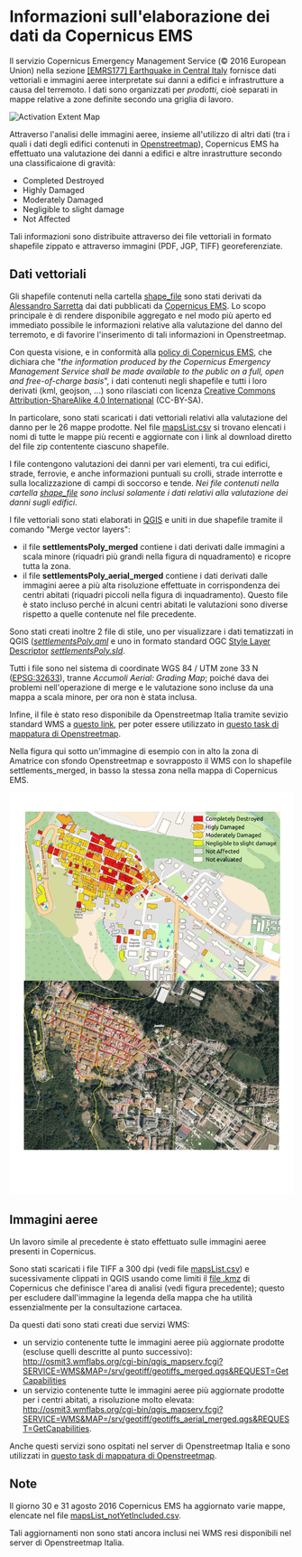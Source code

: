 # Informazioni sull'elaborazione dei dati da Copernicus EMS

Il servizio Copernicus Emergency Management Service (© 2016 European Union) nella sezione [[EMRS177] Earthquake in Central Italy](http://emergency.copernicus.eu/EMSR177) fornisce dati vettoriali e immagini aeree interpretate sui danni a edifici e infrastrutture a causa del terremoto. I dati sono organizzati per _prodotti_, cioè separati in mappe relative a zone definite secondo una griglia di lavoro.

![Activation Extent Map](http://cdn-j.copernicus-ems.eu/mapping/sites/default/files/thumbnails/EMSR177-AEM-1472324659-r05-v1.jpg)

Attraverso l'analisi delle immagini aeree, insieme all'utilizzo di altri dati (tra i quali i dati degli edifici contenuti in [Openstreetmap](http://openstreetmap.org/)), Copernicus EMS ha effettuato una valutazione dei danni a edifici e altre inrastrutture secondo una classificaione di gravità:

* Completed Destroyed
* Highly Damaged
* Moderately Damaged
* Negligible to slight damage
* Not Affected

Tali informazioni sono distribuite attraverso dei file vettoriali in formato shapefile zippato e attraverso immagini (PDF, JGP, TIFF) georeferenziate.

## Dati vettoriali

Gli shapefile contenuti nella cartella [shape_file](./shape_file) sono stati derivati da [Alessandro Sarretta](https://twitter.com/alesarrett) dai dati pubblicati da [Copernicus EMS](http://emergency.copernicus.eu/mapping/list-of-components/EMSR177). Lo scopo principale è di rendere disponibile aggregato e nel modo più aperto ed immediato possibile le informazioni relative alla valutazione del danno del terremoto, e di favorire l'inserimento di tali informazioni in Openstreetmap.

Con questa visione, e in conformità alla [policy di Copernicus EMS](http://emergency.copernicus.eu/mapping/ems/cite-copernicus-ems-mapping-portal), che dichiara che "_the information produced by the Copernicus Emergency Management Service shall be made available to the public on a full, open and free-of-charge basis_", i dati contenuti negli shapefile e tutti i loro derivati (kml, geojson, ...) sono rilasciati con licenza [Creative Commons Attribution-ShareAlike 4.0 International](http://creativecommons.org/licenses/by-sa/4.0/) (CC-BY-SA).

In particolare, sono stati scaricati i dati vettoriali relativi alla valutazione del danno per le 26 mappe prodotte. Nel file [mapsList.csv](./mapsList.csv) si trovano elencati i nomi di tutte le mappe più recenti e aggiornate con i link al download diretto del file zip contentente ciascuno shapefile.

I file contengono valutazioni dei danni per vari elementi, tra cui edifici, strade, ferrovie, e anche informazioni puntuali su crolli, strade interrotte e sulla localizzazione di campi di soccorso e tende. *Nei file contenuti nella cartella [shape_file](./shape_file) sono inclusi solamente i dati relativi alla valutazione dei danni sugli edifici*.

I file vettoriali sono stati elaborati in [QGIS](http://qgis.org) e uniti in due shapefile tramite il comando "Merge vector layers":

* il file **settlementsPoly_merged** contiene i dati derivati dalle immagini a scala minore (riquadri più grandi nella figura di nquadramento) e ricopre tutta la zona.
* il file **settlementsPoly_aerial_merged** contiene i dati derivati dalle immagini aeree a più alta risoluzione effettuate in corrispondenza dei centri abitati (riquadri piccoli nella figura di inquadramento). Questo file è stato incluso perché in alcuni centri abitati le valutazioni sono diverse rispetto a quelle contenute nel file precedente.

Sono stati creati inoltre 2 file di stile, uno per visualizzare i dati tematizzati in QGIS ([_settlementsPoly.qml_](./shape_file/settlementsPoly.qml) e uno in formato standard OGC [Style Layer Descriptor](http://www.opengeospatial.org/standards/sld) [_settlementsPoly.sld_](./shape_file/settlementsPoly.sld).

Tutti i file sono nel sistema di coordinate WGS 84 / UTM zone 33 N ([EPSG:32633](http://spatialreference.org/ref/epsg/32633/)), tranne _Accumoli Aerial: Grading Map_; poiché dava dei problemi nell'operazione di merge e le valutazione sono incluse da una mappa a scala minore, per ora non è stata inclusa.

Infine, il file è stato reso disponibile da Openstreetmap Italia tramite sevizio standard WMS a [questo link](http://osmit3.wmflabs.org/cgi-bin/qgis_mapserv.fcgi?map=/srv/Copernicus/settlements_grading.qgs&SERVICE=WMS&REQUEST=GetCapabilities&VERSION=1.3), per poter essere utilizzato in [questo task di mappatura di Openstreetmap](http://osmit-tm.wmflabs.org/project/15).

Nella figura qui sotto un'immagine di esempio con in alto la zona di Amatrice con sfondo Openstreetmap e sovrapposto il WMS con lo shapefile settlements_merged, in basso la stessa zona nella mappa di Copernicus EMS.

![](./amatrice_orto-grading.png)

## Immagini aeree

Un lavoro simile al precedente è stato effettuato sulle immagini aeree presenti in Copernicus.

Sono stati scaricati i file TIFF a 300 dpi (vedi file [mapsList.csv](./mapsList.csv)) e sucessivamente clippati in QGIS usando come limiti il [file .kmz](http://emergency.copernicus.eu/mapping/sites/default/files/thumbnails/EMSR177-AEM-1472324659-r05-v1.kmz) di Copernicus che definisce l'area di analisi (vedi figura precedente); questo per escludere dall'immagine la legenda della mappa che ha utilità essenzialmente per la consultazione cartacea.

Da questi dati sono stati creati due servizi WMS:

* un servizio contenente tutte le immagini aeree più aggiornate prodotte (escluse quelli descritte al punto successivo): http://osmit3.wmflabs.org/cgi-bin/qgis_mapserv.fcgi?SERVICE=WMS&MAP=/srv/geotiff/geotiffs_merged.qgs&REQUEST=GetCapabilities
* un servizio contenente tutte le immagini aeree più aggiornate prodotte per i centri abitati, a risoluzione molto elevata: http://osmit3.wmflabs.org/cgi-bin/qgis_mapserv.fcgi?SERVICE=WMS&MAP=/srv/geotiff/geotiffs_aerial_merged.qgs&REQUEST=GetCapabilities.

Anche questi servizi sono ospitati nel server di Openstreetmap Italia e sono utilizzati in [questo task di mappatura di Openstreetmap](http://osmit-tm.wmflabs.org/project/15).


## Note

Il giorno 30 e 31 agosto 2016 Copernicus EMS ha aggiornato varie mappe, elencate nel file [mapsList_notYetIncluded.csv](./mapsList_notYetIncluded.csv).

Tali aggiornamenti non sono stati ancora inclusi nei WMS resi disponibili nel server di Openstreetmap Italia.
